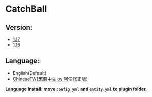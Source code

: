 # CatchBall

## Version:
- [1.17](https://www.spigotmc.org/resources/catchball.94867/)
- [1.16](https://github.com/NUTT1101/CatchBall/raw/main/version/CatchBall-1.0.2%20(1.16%20only%20support).jar)


## Language:
- English(Default)
- [ChineseTW(繁體中文 by 阿任修正版)](https://github.com/NUTT1101/CatchBall/raw/main/lang/CatchBall_zh-Tw(感謝阿任修正翻譯).zip)

**Language Install: move `config.yml` and `entity.yml` to plugin folder.**

